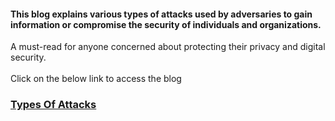 #### This blog explains various types of attacks used by adversaries to gain information or compromise the security of individuals and organizations.
A must-read for anyone concerned about protecting their privacy and digital security.
<br>
<br>
Click on the below link to access the blog
### [Types Of Attacks](https://github.com/prakshitvjain/CyberAttacks/blob/main/Types_of_Attacks.md)
